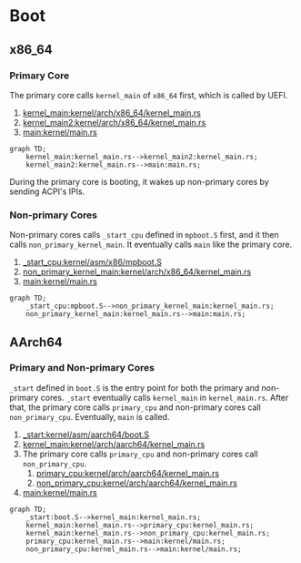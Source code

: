 # Boot

## x86_64

### Primary Core

The primary core calls `kernel_main` of `x86_64` first, which
is called by UEFI.

1. [kernel_main:kernel/arch/x86_64/kernel_main.rs](https://github.com/tier4/awkernel/blob/main/kernel/src/arch/x86_64/kernel_main.rs)
1. [kernel_main2:kernel/arch/x86_64/kernel_main.rs](https://github.com/tier4/awkernel/blob/main/kernel/src/arch/x86_64/kernel_main.rs)
2. [main:kernel/main.rs](https://github.com/tier4/awkernel/blob/main/kernel/src/main.rs)

```mermaid
graph TD;
    kernel_main:kernel_main.rs-->kernel_main2:kernel_main.rs;
    kernel_main2:kernel_main.rs-->main:main.rs;
```

During the primary core is booting,
it wakes up non-primary cores by sending ACPI's IPIs.

### Non-primary Cores

Non-primary cores calls `_start_cpu` defined in `mpboot.S` first, and it then calls `non_primary_kernel_main`.
It eventually calls `main` like the primary core.

1. [_start_cpu:kernel/asm/x86/mpboot.S](https://github.com/tier4/awkernel/blob/main/kernel/asm/x86/mpboot.S)
2. [non_primary_kernel_main:kernel/arch/x86_64/kernel_main.rs](https://github.com/tier4/awkernel/blob/main/kernel/src/arch/x86_64/kernel_main.rs)
3. [main:kernel/main.rs](https://github.com/tier4/awkernel/blob/main/kernel/src/main.rs)

```mermaid
graph TD;
    _start_cpu:mpboot.S-->non_primary_kernel_main:kernel_main.rs;
    non_primary_kernel_main:kernel_main.rs-->main:main.rs;
```

## AArch64

### Primary and Non-primary Cores

`_start` defined in `boot.S` is the entry point for both the primary and non-primary cores.
`_start` eventually calls `kernel_main` in `kernel_main.rs`.
After that, the primary core calls `primary_cpu` and non-primary cores call `non_primary_cpu`.
Eventually, `main` is called.

1. [_start:kernel/asm/aarch64/boot.S](https://github.com/tier4/awkernel/blob/main/kernel/asm/aarch64/boot.S)
2. [kernel_main:kernel/arch/aarch64/kernel_main.rs](https://github.com/tier4/awkernel/blob/main/kernel/src/arch/aarch64/kernel_main.rs)
3. The primary core calls `primary_cpu` and non-primary cores call `non_primary_cpu`.
    1. [primary_cpu:kernel/arch/aarch64/kernel_main.rs](https://github.com/tier4/awkernel/blob/main/kernel/src/arch/aarch64/kernel_main.rs)
    2. [non_primary_cpu:kernel/arch/aarch64/kernel_main.rs](https://github.com/tier4/awkernel/blob/main/kernel/src/arch/aarch64/kernel_main.rs)
4. [main:kernel/main.rs](https://github.com/tier4/awkernel/blob/main/kernel/src/main.rs)

```mermaid
graph TD;
    _start:boot.S-->kernel_main:kernel_main.rs;
    kernel_main:kernel_main.rs-->primary_cpu:kernel_main.rs;
    kernel_main:kernel_main.rs-->non_primary_cpu:kernel_main.rs;
    primary_cpu:kernel_main.rs-->main:kernel/main.rs;
    non_primary_cpu:kernel_main.rs-->main:kernel/main.rs;
```
